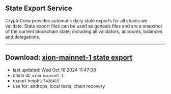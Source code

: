 ## State Export Service
CryptoCrew provides automatic daily state exports for all chains we validate. State export files can be used as genesis files and are a snapshot of the current blockchain state, including all validators, accounts, balances and delegations.

---
**Download: [xion-mainnet-1 state export](https://dl-eu2.ccvalidators.com/SERVICE/xion/xion-mainnet-1_export_3420415.json)**
---

- last updated: Wed Oct 16 2024 11:47:08
- chain id: `xion-mainnet-1`
- export height: `3420415`
- use for: airdrops, local tests, chain recovery
